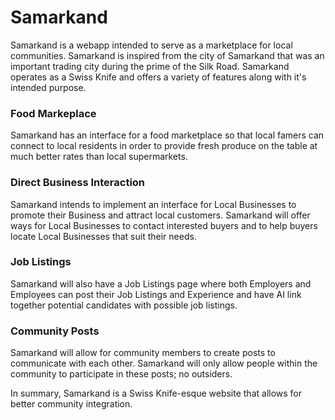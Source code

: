 # Samarkand
Samarkand is a webapp intended to serve as a marketplace for local communities. Samarkand is inspired from the city of Samarkand that was an important trading city during the prime of the Silk Road. Samarkand operates as a Swiss Knife and offers a variety of features along with it's intended purpose.

### Food Markeplace
Samarkand has an interface for a food marketplace so that local famers can connect to local residents in order to provide fresh produce on the table at much better rates than local supermarkets.

### Direct Business Interaction
Samarkand intends to implement an interface for Local Businesses to promote their Business and attract local customers. Samarkand will offer ways for Local Businesses to contact interested buyers and to help buyers locate Local Businesses that suit their needs.

### Job Listings
Samarkand will also have a Job Listings page where both Employers and Employees can post their Job Listings and Experience and have AI link together potential candidates with possible job listings.

### Community Posts
Samarkand will allow for community members to create posts to communicate with each other. Samarkand will only allow people within the community to participate in these posts; no outsiders.

In summary, Samarkand is a Swiss Knife-esque website that allows for better community integration.